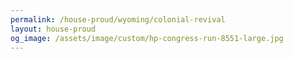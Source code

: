```yaml
---
permalink: /house-proud/wyoming/colonial-revival
layout: house-proud
og_image: /assets/image/custom/hp-congress-run-8551-large.jpg
---
```

